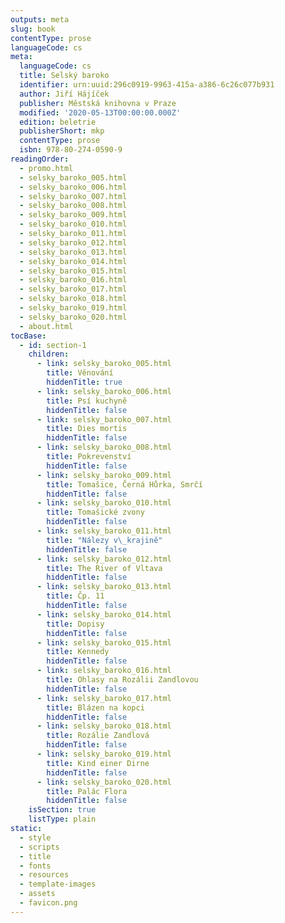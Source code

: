 ```yaml
---
outputs: meta
slug: book
contentType: prose
languageCode: cs
meta:
  languageCode: cs
  title: Selský baroko
  identifier: urn:uuid:296c0919-9963-415a-a386-6c26c077b931
  author: Jiří Hájíček
  publisher: Městská knihovna v Praze
  modified: '2020-05-13T00:00:00.000Z'
  edition: beletrie
  publisherShort: mkp
  contentType: prose
  isbn: 978-80-274-0590-9
readingOrder:
  - promo.html
  - selsky_baroko_005.html
  - selsky_baroko_006.html
  - selsky_baroko_007.html
  - selsky_baroko_008.html
  - selsky_baroko_009.html
  - selsky_baroko_010.html
  - selsky_baroko_011.html
  - selsky_baroko_012.html
  - selsky_baroko_013.html
  - selsky_baroko_014.html
  - selsky_baroko_015.html
  - selsky_baroko_016.html
  - selsky_baroko_017.html
  - selsky_baroko_018.html
  - selsky_baroko_019.html
  - selsky_baroko_020.html
  - about.html
tocBase:
  - id: section-1
    children:
      - link: selsky_baroko_005.html
        title: Věnování
        hiddenTitle: true
      - link: selsky_baroko_006.html
        title: Psí kuchyně
        hiddenTitle: false
      - link: selsky_baroko_007.html
        title: Dies mortis
        hiddenTitle: false
      - link: selsky_baroko_008.html
        title: Pokrevenství
        hiddenTitle: false
      - link: selsky_baroko_009.html
        title: Tomašice, Černá Hůrka, Smrčí
        hiddenTitle: false
      - link: selsky_baroko_010.html
        title: Tomašické zvony
        hiddenTitle: false
      - link: selsky_baroko_011.html
        title: "Nálezy v\_krajině"
        hiddenTitle: false
      - link: selsky_baroko_012.html
        title: The River of Vltava
        hiddenTitle: false
      - link: selsky_baroko_013.html
        title: Čp. 11
        hiddenTitle: false
      - link: selsky_baroko_014.html
        title: Dopisy
        hiddenTitle: false
      - link: selsky_baroko_015.html
        title: Kennedy
        hiddenTitle: false
      - link: selsky_baroko_016.html
        title: Ohlasy na Rozálii Zandlovou
        hiddenTitle: false
      - link: selsky_baroko_017.html
        title: Blázen na kopci
        hiddenTitle: false
      - link: selsky_baroko_018.html
        title: Rozálie Zandlová
        hiddenTitle: false
      - link: selsky_baroko_019.html
        title: Kind einer Dirne
        hiddenTitle: false
      - link: selsky_baroko_020.html
        title: Palác Flora
        hiddenTitle: false
    isSection: true
    listType: plain
static:
  - style
  - scripts
  - title
  - fonts
  - resources
  - template-images
  - assets
  - favicon.png
---
```

